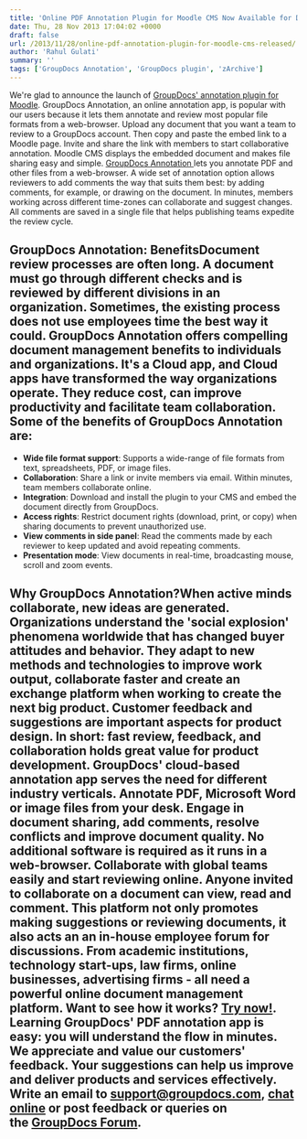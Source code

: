 ```yaml
---
title: 'Online PDF Annotation Plugin for Moodle CMS Now Available for Download'
date: Thu, 28 Nov 2013 17:04:02 +0000
draft: false
url: /2013/11/28/online-pdf-annotation-plugin-for-moodle-cms-released/
author: 'Rahul Gulati'
summary: ''
tags: ['GroupDocs Annotation', 'GroupDocs plugin', 'zArchive']
---
```


We're glad to announce the launch of [GroupDocs' annotation plugin for Moodle](http://groupdocs.com/marketplace/plugins/annotation/moodle). GroupDocs Annotation, an online annotation app, is popular with our users because it lets them annotate and review most popular file formats from a web-browser. Upload any document that you want a team to review to a GroupDocs account. Then copy and paste the embed link to a Moodle page. Invite and share the link with members to start collaborative annotation. Moodle CMS displays the embedded document and makes file sharing easy and simple. [GroupDocs Annotation ](http://groupdocs.com/apps/annotation)lets you annotate PDF and other files from a web-browser. A wide set of annotation option allows reviewers to add comments the way that suits them best: by adding comments, for example, or drawing on the document. In minutes, members working across different time-zones can collaborate and suggest changes. All comments are saved in a single file that helps publishing teams expedite the review cycle.

## GroupDocs Annotation: BenefitsDocument review processes are often long. A document must go through different checks and is reviewed by different divisions in an organization. Sometimes, the existing process does not use employees time the best way it could. GroupDocs Annotation offers compelling document management benefits to individuals and organizations. It's a Cloud app, and Cloud apps have transformed the way organizations operate. They reduce cost, can improve productivity and facilitate team collaboration. Some of the benefits of GroupDocs Annotation are:

*   **Wide file format support**: Supports a wide-range of file formats from text, spreadsheets, PDF, or image files.
*   **Collaboration**: Share a link or invite members via email. Within minutes, team members collaborate online.
*   **Integration**: Download and install the plugin to your CMS and embed the document directly from GroupDocs.
*   **Access rights**: Restrict document rights (download, print, or copy) when sharing documents to prevent unauthorized use.
*   **View comments in side panel**: Read the comments made by each reviewer to keep updated and avoid repeating comments.
*   **Presentation mode**: View documents in real-time, broadcasting mouse, scroll and zoom events.

## Why GroupDocs Annotation?When active minds collaborate, new ideas are generated. Organizations understand the 'social explosion' phenomena worldwide that has changed buyer attitudes and behavior. They adapt to new methods and technologies to improve work output, collaborate faster and create an exchange platform when working to create the next big product. Customer feedback and suggestions are important aspects for product design. In short: fast review, feedback, and collaboration holds great value for product development. GroupDocs' cloud-based annotation app serves the need for different industry verticals. Annotate PDF, Microsoft Word or image files from your desk. Engage in document sharing, add comments, resolve conflicts and improve document quality. No additional software is required as it runs in a web-browser. Collaborate with global teams easily and start reviewing online. Anyone invited to collaborate on a document can view, read and comment. This platform not only promotes making suggestions or reviewing documents, it also acts an an in-house employee forum for discussions. From academic institutions, technology start-ups, law firms, online businesses, advertising firms - all need a powerful online document management platform. Want to see how it works? [Try now!](http://groupdocs.com/apps/annotation/live-demo). Learning GroupDocs' PDF annotation app is easy: you will understand the flow in minutes. We appreciate and value our customers' feedback. Your suggestions can help us improve and deliver products and services effectively. Write an email to [support@groupdocs.com](mailto:support@groupdocs.com), [chat online](http://groupdocs.com/) or post feedback or queries on the [GroupDocs Forum](http://groupdocs.com/Community/Forums/Default.aspx).




